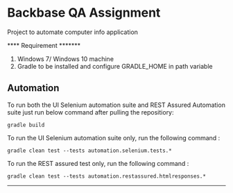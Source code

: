 # Backbase QA Assignment
Project to automate computer info application

**** Requirement *******
1. Windows 7/ Windows 10 machine 
2. Gradle to be installed and configure GRADLE_HOME in path variable

Automation
----------------------------------------------------------------------------------------------------------------------------------
To run both the UI Selenium automation suite and REST Assured Automation suite just run below command after pulling the repositiory:


    gradle build

To run the UI Selenium automation suite only,  run the following command :

    gradle clean test --tests automation.selenium.tests.*

To run the REST assured test only,  run the following command :

    gradle clean test --tests automation.restassured.htmlresponses.*
   
----------------------------------------------------------------------------------------------------------------------------------
  
